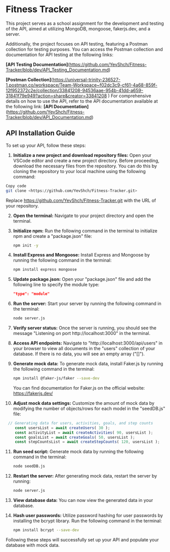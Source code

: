 # Fitness Tracker
 This project serves as a school assignment for the development and testing of the API, aimed at utilizing MongoDB, mongoose, fakerjs.dev, and a server.
 
 Additionally, the project focuses on API testing, featuring a Postman collection for testing purposes. You can access the Postman collection and documentation for API testing at the following links:

**[API Testing Documentation]**(https://github.com/YevShch/Fitness-Tracker/blob/dev/API_Testing_Documentation.md)

 **[Postman Collection]**(https://universal-trinity-236527-1.postman.co/workspace/Team-Workspace~f02dc3c9-cf61-4a68-859f-12f952372c2e/collection/33841208-94536aae-954b-41dd-a659-31841f79e949?action=share&creator=33841208
 )
For comprehensive details on how to use the API, refer to the API documentation available at the following link: **[API Documentation]**(https://github.com/YevShch/Fitness-Tracker/blob/dev/API_Documentation.md)

## API Installation Guide

To set up your API, follow these steps:

1. **Initialize a new project and download repository files:** Open your VSCode editor and create a new project directory. Before proceeding, download the necessary files from the repository. You can do this by cloning the repository to your local machine using the following command:

```bash
Copy code
git clone <https://github.com/YevShch/Fitness-Tracker.git>
```
Replace <https://github.com/YevShch/Fitness-Tracker.git> with the URL of your repository.

2. **Open the terminal:** Navigate to your project directory and open the terminal.

3. **Initialize npm:** Run the following command in the terminal to initialize npm and create a "package.json" file:
   ```bash
   npm init -y
   ```

4. **Install Express and Mongoose:** Install Express and Mongoose by running the following command in the terminal:
   ```bash
   npm install express mongoose
   ```

5. **Update package.json:** Open your "package.json" file and add the following line to specify the module type:
   ```json
   "type": "module"
   ```

6. **Run the server:** Start your server by running the following command in the terminal:
   ```bash
   node server.js
   ```

7. **Verify server status:** Once the server is running, you should see the message "Listening on port http://localhost:3000" in the terminal.

8. **Access API endpoints:** Navigate to "http://localhost:3000/api/users" in your browser to view all documents in the "users" collection of your database. If there is no data, you will see an empty array ("[]").

9. **Generate mock data:** To generate mock data, install Faker.js by running the following command in the terminal:
   ```bash
   npm install @faker-js/faker --save-dev
   ```
   You can find documentation for Faker.js on the official website: https://fakerjs.dev/

10. **Adjust mock data settings:** Customize the amount of mock data by modifying the number of objects/rows for each model in the "seedDB.js" file:
```javascript
 // Generating data for users, activities, goals, and step counts
    const usersList = await createUsers( 30 );
    const activityList = await createActivities( 90, usersList );
    const goalsList = await createGoals( 50, usersList );
    const stepCountsList = await createStepCounts( 120, usersList );
```
11. **Run seed script:** Generate mock data by running the following command in the terminal:
    ```bash
    node seedDB.js
    ```

12. **Restart the server:** After generating mock data, restart the server by running:
    ```bash
    node server.js
    ```

13. **View database data:** You can now view the generated data in your database.

14. **Hash user passwords:** Utilize password hashing for user passwords by installing the bcrypt library. Run the following command in the terminal:
    ```bash
    npm install bcrypt --save-dev
    ```

Following these steps will successfully set up your API and populate your database with mock data.
